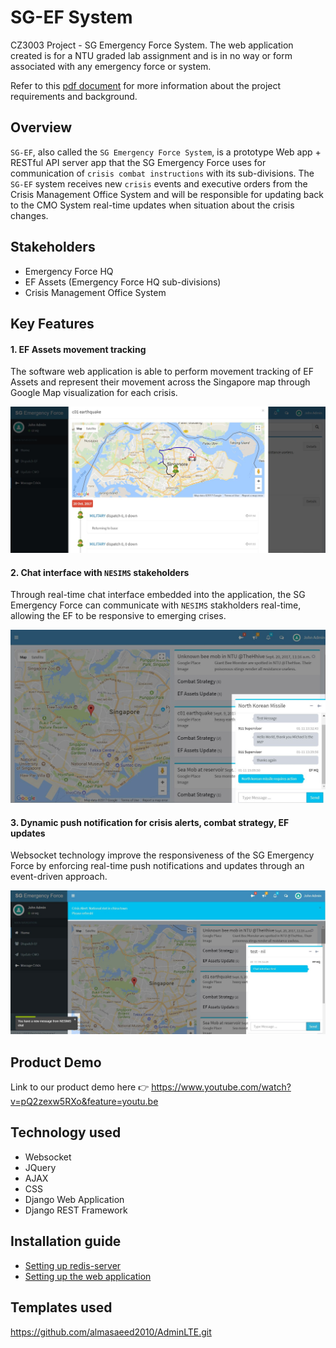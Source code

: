 # SG-EF System
CZ3003 Project - SG Emergency Force System. The web application created is for a NTU graded lab assignment and is in no way or form associated with any emergency force or system.

Refer to this [pdf document](_docs/lab-manual-nesims-v01-cz3003.pdf) for more information about the project requirements and background.


## Overview
`SG-EF`, also called the `SG Emergency Force System`, is a prototype Web app + RESTful API server app that the SG Emergency Force uses for communication of `crisis combat instructions` with its sub-divisions. The `SG-EF` system receives new `crisis` events and executive orders from the Crisis Management Office System and will be responsible for updating back to the CMO System real-time updates when situation about the crisis changes.


## Stakeholders
- Emergency Force HQ
- EF Assets (Emergency Force HQ sub-divisions)
- Crisis Management Office System


## Key Features

#### 1. EF Assets movement tracking
The software web application is able to perform movement tracking of EF Assets and represent their movement across the Singapore map through Google Map visualization for each crisis.

![alt text](_sample_image/efassets-movement-tracking.JPG)

#### 2. Chat interface with `NESIMS` stakeholders
Through real-time chat interface embedded into the application, the SG Emergency Force can communicate with `NESIMS` stakholders real-time, allowing the EF to be responsive to emerging crises.

![alt text](_sample_image/chat-interface.JPG)

#### 3. Dynamic push notification for crisis alerts, combat strategy, EF updates
Websocket technology improve the responsiveness of the SG Emergency Force by enforcing real-time push notifications and updates through an event-driven approach.

![alt text](_sample_image/push-notification-message.JPG)


## Product Demo

Link to our product demo here :point_right: https://www.youtube.com/watch?v=pQ2zexw5RXo&feature=youtu.be


## Technology used
- Websocket
- JQuery
- AJAX
- CSS
- Django Web Application
- Django REST Framework


## Installation guide
- [Setting up redis-server](IMPL-CHANNELS.md)
- [Setting up the web application](INSTALL.md)


## Templates used
https://github.com/almasaeed2010/AdminLTE.git
